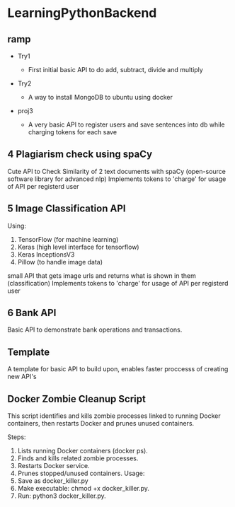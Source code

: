 # LearningPythonBackend

## ramp
* Try1
    * First initial basic API to do add, subtract, divide and multiply

* Try2
    * A way to install MongoDB to ubuntu using docker

* proj3
    * A very basic API to register users and save sentences into db while charging tokens for each save


## 4 Plagiarism check using spaCy
Cute API to Check Similarity of 2 text documents with spaCy (open-source software library for advanced nlp)
Implements tokens to 'charge' for usage of API per registerd user


## 5 Image Classification API
Using: 
1. TensorFlow (for machine learning)
2. Keras (high level interface for tensorflow)
3. Keras InceptionsV3 
4. Pillow (to handle image data)

small API that gets image urls and returns what is shown in them (classification)
Implements tokens to 'charge' for usage of API per registerd user


## 6 Bank API
Basic API to demonstrate bank operations and transactions.


## Template
A template for basic API  to build upon, enables faster proccesss of creating new API's


## Docker Zombie Cleanup Script
 This script identifies and kills zombie processes linked to running Docker containers, then restarts Docker and prunes unused containers.
    
Steps:
1. Lists running Docker containers (docker ps).
2. Finds and kills related zombie processes.
3. Restarts Docker service.
4. Prunes stopped/unused containers.
Usage:
1. Save as docker_killer.py
2. Make executable: chmod +x docker_killer.py.
3. Run: python3 docker_killer.py.